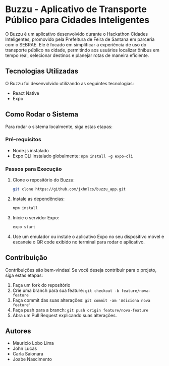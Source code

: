 # Buzzu - Aplicativo de Transporte Público para Cidades Inteligentes

O Buzzu é um aplicativo desenvolvido durante o Hackathon Cidades Inteligentes, promovido pela Prefeitura de Feira de Santana em parceria com o SEBRAE. Ele é focado em simplificar a experiência de uso do transporte público na cidade, permitindo aos usuários localizar ônibus em tempo real, selecionar destinos e planejar rotas de maneira eficiente.

## Tecnologias Utilizadas

O Buzzu foi desenvolvido utilizando as seguintes tecnologias:

- React Native
- Expo

## Como Rodar o Sistema

Para rodar o sistema localmente, siga estas etapas:

### Pré-requisitos

- Node.js instalado
- Expo CLI instalado globalmente: `npm install -g expo-cli`

### Passos para Execução

1. Clone o repositório do Buzzu:

    ```bash
    git clone https://github.com/jxhnlcs/buzzu_app.git
    ```

2. Instale as dependências:

    ```bash
    npm install
    ```

3. Inicie o servidor Expo:

    ```bash
    expo start
    ```

5. Use um emulador ou instale o aplicativo Expo no seu dispositivo móvel e escaneie o QR code exibido no terminal para rodar o aplicativo.

## Contribuição

Contribuições são bem-vindas! Se você deseja contribuir para o projeto, siga estas etapas:

1. Faça um fork do repositório
2. Crie uma branch para sua feature: `git checkout -b feature/nova-feature`
3. Faça commit das suas alterações: `git commit -am 'Adiciona nova feature'`
4. Faça push para a branch: `git push origin feature/nova-feature`
5. Abra um Pull Request explicando suas alterações.

## Autores

- Mauricio Lobo Lima
- John Lucas
- Carla Saionara
- Joabe Nascimento
